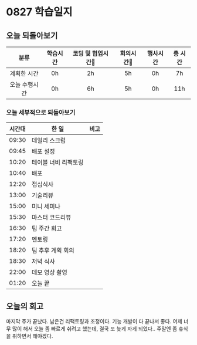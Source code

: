 # 0827 학습일지

## 오늘 되돌아보기

|     분류      | 학습시간 | 코딩 및 협업시간 | 회의시간 | 행사시간 | 총 시간 |
| :-----------: | :------: | :--------------: | :------: | :------: | :-----: |
|  계획한 시간  |    0h    |        2h        |    5h    |   0h    |   7h   |
| 오늘 수행시간 |    0h    |       6h        |    5h    |    0h    |   11h   |

### 오늘 세부적으로 되돌아보기

| 시간대 | 한 일                       | 비고                                         |
| ------ | ------------------------ | -------------------------------------------------- |
| 09:30  | 데일리 스크럼               |                                |
| 09:45  | 배포 설정               |                                |
| 10:20  | 테이블 너비 리팩토링          |                                |
| 10:40  | 배포          |                                |
| 12:20  | 점심식사          |                                |
| 13:00  | 기술리뷰          |                                |
| 15:00  | 미니 세미나          |                                |
| 15:30  | 마스터 코드리뷰          |                                |
| 16:30  | 팀 주간 회고          |                                |
| 17:20  | 멘토링          |                                |
| 18:20  | 팀 추후 계획 회의          |                                |
| 18:30  | 저녁 식사          |                                |
| 22:00  | 데모 영상 촬영          |                                |
| 01:20  | 오늘 끝          |                                |

## 오늘의 회고

마지막 주가 끝났다. 남은건 리팩토링과 조정이다. 기능 개발이 다 끝나서 좋다. 어제 너무 많이 해서 오늘 좀 빠르게 쉬려고 했는데, 결국 또 늦게 자게 되었다.. 주말엔 좀 휴식을 취하면서 해야겠다.
